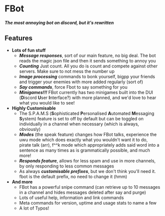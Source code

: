 # **FBot**
##### *The most annoying bot on discord, but it's rewritten*

## Features
- **Lots of fun stuff**
 	- ***Message responses***, sort of our main feature, no big deal. The bot reads the magic json file and then it sends something to annoy you
 	- ***Counting*** Just count. All you do is count and compete against other servers. Make sure to not mess the number up
 	- ***Image processing*** commands to bonk yourself, bigpp your friends and trigger your enemies with more added regularly (sort of)
 	- ***Say commands***, force Fbot to say something for you
 	- ***Minigames!!!*** FBot currently has two minigames built into the DUI (**D**iscord **U**ser **I**nterface?) with more planned, and we'd love to hear what you would like to see!
- **Highly Customisable**
  - The S.P.A.M.S (**S**ophisticated **P**ersonalised **A**utomated **M**essaging **S**ystem) feature is set to off by default but can be toggled on individually in a channel when necessary (which is always, obviously)
  - ***Modes*** (the speak feature) changes how FBot talks, experience the uwu mode which does exactly what you wouldn't want it to do, pirate talk (arr), f^^k mode which appropriately adds said word into a sentence as many times as is grammatically possible, and much more!
  - ***Responds feature***, allows for less spam and use in more channels, by only responding to less common messages
  - As always ***customisable prefixes***, but we don't think you'll need it. fbot is the default prefix, no need to change it (hmm)
- **And more**
 	- FBot has a powerful snipe command (can retrieve up to 10 messages in a channel and hides messages deleted after say and purge)
 	- Lots of useful help, information and link commands
 	- Meta commands for version, uptime and usage stats to name a few
   - A lot of Typos!
